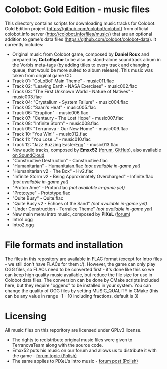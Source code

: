 # Colobot: Gold Edition - music files
This directory contains scripts for downloading music tracks for Colobot: Gold Edition project (https://github.com/colobot/colobot) from official colobot.info server (http://colobot.info/files/music/) that are an optional addition to game's data files (https://github.com/colobot/colobot-data).
It currently includes:
* Original music from Colobot game, composed by **Daniel Roux** and prepared by **CoLoRaptor** to be also as stand-alone soundtrack album in the Vorbis meta-tags (by adding titles to every track and changing queue, that would be more suited to album release). This music was taken from original game CD.
 * Track 01: "CoLoBoT Main Theme" - music011.flac
 * Track 02: "Leaving Earth - NASA Exercises" - music002.flac
 * Track 03: "The First Unknown World - Nature of Natives" - music003.flac
 * Track 04: "Crystalium - System Failure" - music004.flac
 * Track 05: "Saari's Heat" - music005.flac
 * Track 06: "Eruption" - music006.flac
 * Track 07: "Centaury - The Lost Hope" - music007.flac
 * Track 08: "Infinite Storm" - music008.flac
 * Track 09: "Terranova - Our New Home" - music009.flac
 * Track 10: "You Win!" - music012.flac
 * Track 11: "You Lose..." - music010.flac
 * Track 12: "Jazz Buzzing EasterEgg" - music013.flac
* New audio tracks, composed by **Emxx52** ([forum](http://colobot.info/forum/memberlist.php?mode=viewprofile&u=68), [GitHub](https://github.com/Emxx52)), also available [on SoundCloud](https://soundcloud.com/emxx-fiftytwo/sets/colobot-gold-edition-soundtrack)
 * "Constructive Destruction" - Constructive.flac
 * "Humanitarian" - Humanitaian.flac *(not available in-game yet)*
 * "Humanitarian v2 - The Box" - Hv2.flac
 * "Infinite Storm v2 - Being Approximately Overcharged" - Infinite.flac *(not available in-game yet)*
 * "Proton Ame" - Proton.flac *(not available in-game yet)*
 * "Prototype" - Prototype.flac
 * "Quite Busy" - Quite.flac
 * "Quite Busy v2 - Echoes of the Sand" *(not available in-game yet)*
 * "Under Construction - Terralice Theme" *(not available in-game yet)*
* New main menu intro music, composed by **PiXeL** ([forum](http://colobot.info/forum/memberlist.php?mode=viewprofile&u=243))
 * Intro1.ogg
 * Intro2.ogg

# File formats and installation
The files in this repository are available in FLAC format (except for Intro files - we still don't have FLACs for them :/). However, the game can only play OGG files, so FLACs need to be converted first - it's done like this so we can keep high quality music available, but reduce the file size for use in Colobot data files. The conversion can be done by CMake scripts included here, but they require "oggenc" to be installed in your system.
You can change the quality of OGG files by setting MUSIC_QUALITY in CMake (this can be any value in range -1 - 10 including fractions, default is 3)


# Licensing
All music files on this reporitory are licensed under GPLv3 license.
* The rights to redistribute original music files were given to TerranovaTeam along with the source code.
* Emxx52 puts his music on our forum and allows us to distribute it with the game - [forum topic (Polish)](http://colobot.info/forum/viewtopic.php?p=3242#p3242)
* The same applies to PiXeL's intro music - [forum post (Polish)](http://colobot.info/forum/viewtopic.php?f=17&t=354&p=3505#p3505)

